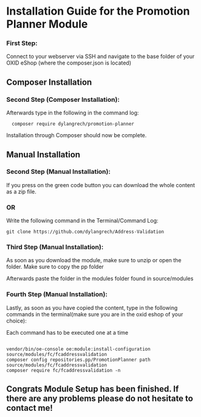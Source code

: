 <h1>Installation Guide for the Promotion Planner Module</h1>
<h3>First Step:</h3>
<p>Connect to your webserver via SSH and navigate to the base folder of your OXID eShop (where the composer.json is located)</p>
<h2>Composer Installation</h2>
<h3>Second Step (Composer Installation):</h3>
<p>Afterwards type in the following in the command log:</p>
<code>  composer require dylangrech/promotion-planner </code>
<p>Installation through Composer should now be complete.</p>
<h2>Manual Installation</h2>
<h3>Second Step (Manual Installation):</h3>
<p>If you press on the green code button you can download the whole content as a zip file.</p>
<h3>OR</h3>
<p>Write the following command in the Terminal/Command Log:</p>
<code>git clone https://github.com/dylangrech/Address-Validation</code>
<h3>Third Step (Manual Installation):</h3>
<p>As soon as you download the module, make sure to unzip or open the folder. Make sure to copy the pp folder</p>
<p>Afterwards paste the folder in the modules folder found in source/modules</p>
<h3>Fourth Step (Manual Installation):</h3>
<p>Lastly, as soon as you have copied the content, type in the following commands in the terminal(make sure you are in the oxid eshop of your choice):</p>
<p>Each command has to be executed one at a time</p>
<code>
vendor/bin/oe-console oe:module:install-configuration source/modules/fc/fcaddressvalidation
composer config repositories.pp/PromotionPlanner path source/modules/fc/fcaddressvalidation
composer require fc/fcaddressvalidation -n
</code>
<h2>Congrats Module Setup has been finished. If there are any problems please do not hesitate to contact me!</h2>
